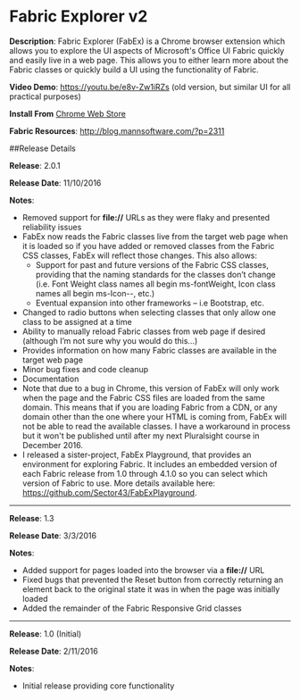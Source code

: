# Fabric Explorer v2

**Description**: Fabric Explorer (FabEx) is a Chrome browser extension which allows you to explore the UI aspects of Microsoft's Office UI Fabric quickly and easily live in a web page.  This allows you to either learn more about the Fabric classes or quickly build a UI using the functionality of Fabric.

**Video Demo**: https://youtu.be/e8v-Zw1iRZs (old version, but similar UI for all practical purposes)

**Install From** [Chrome Web Store](https://chrome.google.com/webstore/detail/fabric-explorer/iealmcjmkenoicmjpcebflbpcendnjnm)

**Fabric Resources**: http://blog.mannsoftware.com/?p=2311

##Release Details

**Release**: 2.0.1

**Release Date**: 11/10/2016

**Notes**: 
* Removed support for **file://** URLs as they were flaky and presented reliability issues
* FabEx now reads the Fabric classes live from the target web page when it is loaded so if you have added or removed classes from the Fabric CSS classes, FabEx will reflect those changes.  This also allows:
  * Support for past and future versions of the Fabric CSS classes, providing that the naming standards for the classes don’t change (i.e. Font Weight class names all begin ms-fontWeight, Icon class names all begin ms-Icon--, etc.)
  * Eventual expansion into other frameworks – i.e Bootstrap, etc.
* Changed to radio buttons when selecting classes that only allow one class to be assigned at a time
* Ability to manually reload Fabric classes from web page if desired (although I’m not sure why you would do this…)
* Provides information on how many Fabric classes are available in the target web page
* Minor bug fixes and code cleanup
* Documentation
* Note that due to a bug in Chrome, this version of FabEx will only work when the page and the Fabric CSS files are loaded from the same domain.  This means that if you are loading Fabric from a CDN, or any domain other than the one where your HTML is coming from, FabEx will not be able to read the available classes.  I have a workaround in process but it won't be published until after my next Pluralsight course in December 2016.  
* I released a sister-project, FabEx Playground, that provides an environment for exploring Fabric.  It includes an embedded version of each Fabric release from 1.0 through 4.1.0 so you can select which version of Fabric to use.  More details available here: https://github.com/Sector43/FabExPlayground.

_____

**Release**: 1.3 

**Release Date**: 3/3/2016

**Notes**: 
* Added support for pages loaded into the browser via a **file://** URL
* Fixed bugs that prevented the Reset button from correctly returning an element back to the original state it was in when the page was initially loaded
* Added the remainder of the Fabric Responsive Grid classes

_____

**Release**: 1.0  (Initial)

**Release Date**: 2/11/2016

**Notes**: 
* Initial release providing core functionality 


